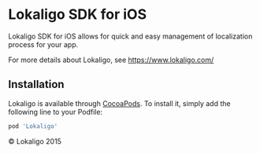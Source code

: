 # Lokaligo SDK for iOS

Lokaligo SDK for iOS allows for quick and easy management of localization process for your app.

For more details about Lokaligo, see https://www.lokaligo.com/

## Installation

Lokaligo is available through [CocoaPods](http://cocoapods.org). To install
it, simply add the following line to your Podfile:

```ruby
pod 'Lokaligo'
```

&copy; Lokaligo 2015
